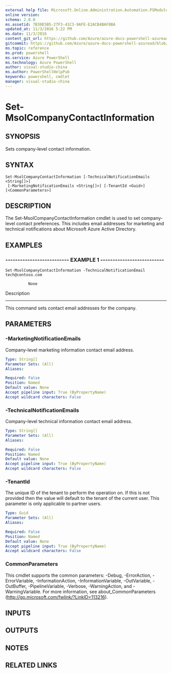 ```yaml
---
external help file: Microsoft.Online.Administration.Automation.PSModule.dll-Help.xml
online version: 
schema: 2.0.0
ms.assetid: 7B30E5B5-27F3-41C3-9AFE-E2ACB4BAF8BA
updated_at: 11/3/2016 5:22 PM
ms.date: 11/3/2016
content_git_url: https://github.com/Azure/azure-docs-powershell-azuread/blob/master/Azure%20AD%20Cmdlets/MSOnline/v1/Set-MsolCompanyContactInformation.md
gitcommit: https://github.com/Azure/azure-docs-powershell-azuread/blob/cedef1609da4230592c00be27ccc62e342e2df61/Azure%20AD%20Cmdlets/MSOnline/v1/Set-MsolCompanyContactInformation.md
ms.topic: reference
ms.prod: powershell
ms.service: Azure PowerShell
ms.technology: Azure PowerShell
author: visual-studio-china
ms.author: PowerShellHelpPub
keywords: powershell, cmdlet
manager: visual-studio-china
---
```


# Set-MsolCompanyContactInformation

## SYNOPSIS
Sets company-level contact information.

## SYNTAX

```
Set-MsolCompanyContactInformation [-TechnicalNotificationEmails <String[]>]
 [-MarketingNotificationEmails <String[]>] [-TenantId <Guid>] [<CommonParameters>]
```

## DESCRIPTION
The Set-MsolCompanyContactInformation cmdlet is used to set company-level contact preferences.
This includes email addresses for marketing and technical notifications about Microsoft Azure Active Directory.

## EXAMPLES

### -------------------------- EXAMPLE 1 --------------------------
```
Set-MsolCompanyContactInformation -TechnicalNotificationEmail tech@contoso.com

          None
```

Description

-----------

This command sets contact email addresses for the company.

## PARAMETERS

### -MarketingNotificationEmails
Company-level marketing information contact email address.

```yaml
Type: String[]
Parameter Sets: (All)
Aliases: 

Required: False
Position: Named
Default value: None
Accept pipeline input: True (ByPropertyName)
Accept wildcard characters: False
```

### -TechnicalNotificationEmails
Company-level technical information contact email address.

```yaml
Type: String[]
Parameter Sets: (All)
Aliases: 

Required: False
Position: Named
Default value: None
Accept pipeline input: True (ByPropertyName)
Accept wildcard characters: False
```

### -TenantId
The unique ID of the tenant to perform the operation on.
If this is not provided then the value will default to the tenant of the current user.
This parameter is only applicable to partner users.

```yaml
Type: Guid
Parameter Sets: (All)
Aliases: 

Required: False
Position: Named
Default value: None
Accept pipeline input: True (ByPropertyName)
Accept wildcard characters: False
```

### CommonParameters
This cmdlet supports the common parameters: -Debug, -ErrorAction, -ErrorVariable, -InformationAction, -InformationVariable, -OutVariable, -OutBuffer, -PipelineVariable, -Verbose, -WarningAction, and -WarningVariable. For more information, see about_CommonParameters (http://go.microsoft.com/fwlink/?LinkID=113216).

## INPUTS

## OUTPUTS

## NOTES

## RELATED LINKS


